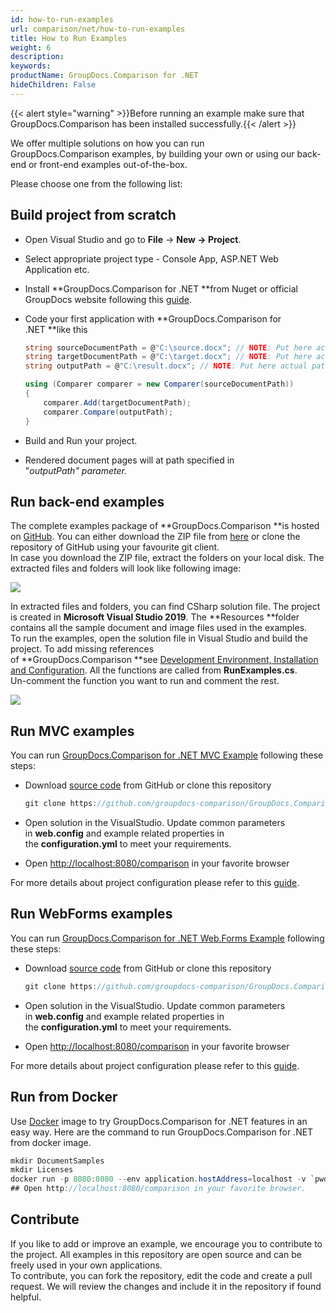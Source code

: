 ```yaml
---
id: how-to-run-examples
url: comparison/net/how-to-run-examples
title: How to Run Examples
weight: 6
description: 
keywords: 
productName: GroupDocs.Comparison for .NET
hideChildren: False
---
```

{{< alert style="warning" >}}Before running an example make sure that GroupDocs.Comparison has been installed successfully.{{< /alert >}}

We offer multiple solutions on how you can run GroupDocs.Comparison examples, by building your own or using our back-end or front-end examples out-of-the-box.

Please choose one from the following list:


## Build project from scratch

*   Open Visual Studio and go to **File** -> **New **\->** Project**.
*   Select appropriate project type - Console App, ASP.NET Web Application etc.
*   Install **GroupDocs.Comparison for .NET **from Nuget or official GroupDocs website following this [guide](https://docs.groupdocs.com/display/comparisonnet/Development+Environment%2C+Installation+and+Configuration).
*   Code your first application with **GroupDocs.Comparison for .NET **like this
    
    ```csharp
    string sourceDocumentPath = @"C:\source.docx"; // NOTE: Put here actual path to source document
    string targetDocumentPath = @"C:\target.docx"; // NOTE: Put here actual path to source document
    string outputPath = @"C:\result.docx"; // NOTE: Put here actual path to source document
    
    using (Comparer comparer = new Comparer(sourceDocumentPath))
    {
    	comparer.Add(targetDocumentPath);
        comparer.Compare(outputPath);
    }
    ```
    
*   Build and Run your project. 
*   Rendered document pages will at path specified in "*outputPath" *parameter*.*

## Run back-end examples

The complete examples package of **GroupDocs.Comparison **is hosted on [GitHub](https://github.com/groupdocs-comparison/GroupDocs.Comparison-for-.NET). You can either download the ZIP file from [here](https://github.com/groupdocs-comparison/GroupDocs.Comparison-for-.NET/archive/master.zip) or clone the repository of GitHub using your favourite git client.  
In case you download the ZIP file, extract the folders on your local disk. The extracted files and folders will look like following image:

![](comparison-net/images/how-to-run-examples.jpg)

In extracted files and folders, you can find CSharp solution file. The project is created in **Microsoft Visual Studio 2019**. The **Resources **folder contains all the sample document and image files used in the examples.  
To run the examples, open the solution file in Visual Studio and build the project. To add missing references of **GroupDocs.Comparison **see [Development Environment, Installation and Configuration](https://docs.groupdocs.com/display/comparisonnet/Development+Environment%2C+Installation+and+Configuration). All the functions are called from **RunExamples.cs**.   
Un-comment the function you want to run and comment the rest.

![](comparison-net/images/how-to-run-examples_1.png)

## Run MVC examples

You can run [GroupDocs.Comparison for .NET MVC Example](https://github.com/groupdocs-comparison/GroupDocs.Comparison-for-.NET-MVC) following these steps:

*   Download [source code](https://github.com/groupdocs-comparison/GroupDocs.Comparison-for-.NET-MVC/archive/master.zip) from GitHub or clone this repository
    
    ```csharp
    git clone https://github.com/groupdocs-comparison/GroupDocs.Comparison-for-.NET-MVC
    ```
    
*   Open solution in the VisualStudio. Update common parameters in **web.config** and example related properties in the **configuration.yml** to meet your requirements.
*   Open [http://localhost:8080/comparison](http://localhost:8080/comparison) in your favorite browser

For more details about project configuration please refer to this [guide](https://github.com/groupdocs-comparison/GroupDocs.Comparison-for-.NET-MVC#configuration).

## Run WebForms examples

You can run [GroupDocs.Comparison for .NET Web.Forms Example](https://github.com/groupdocs-comparison/GroupDocs.Comparison-for-.NET-WebForms) following these steps:

*   Download [source code](https://github.com/groupdocs-comparison/GroupDocs.Comparison-for-.NET-WebForms/archive/master.zip) from GitHub or clone this repository
    
    ```csharp
    git clone https://github.com/groupdocs-comparison/GroupDocs.Comparison-for-.NET-WebForms
    ```
    
*   Open solution in the VisualStudio. Update common parameters in **web.config** and example related properties in the **configuration.yml** to meet your requirements.
*   Open [http://localhost:8080/comparison](http://localhost:8080/comparison) in your favorite browser

For more details about project configuration please refer to this [guide](https://github.com/groupdocs-comparison/GroupDocs.Comparison-for-.NET-WebForms#configuration).

## Run from Docker

Use [Docker](https://www.docker.com/) image to try GroupDocs.Comparison for .NET features in an easy way. Here are the command to run GroupDocs.Comparison for .NET from docker image.

```csharp
mkdir DocumentSamples
mkdir Licenses
docker run -p 8080:8080 --env application.hostAddress=localhost -v `pwd`/DocumentSamples:/home/groupdocs/app/DocumentSamples -v `pwd`/Licenses:/home/groupdocs/app/Licenses groupdocs/comparison
## Open http://localhost:8080/comparison in your favorite browser.
```

## Contribute

If you like to add or improve an example, we encourage you to contribute to the project. All examples in this repository are open source and can be freely used in your own applications.  
To contribute, you can fork the repository, edit the code and create a pull request. We will review the changes and include it in the repository if found helpful.
